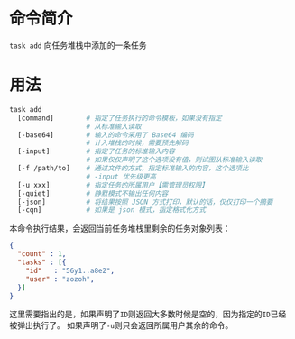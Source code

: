 # 命令简介 

`task add` 向任务堆栈中添加的一条任务

# 用法

```bash
task add
  [command]        # 指定了任务执行的命令模板，如果没有指定
                   # 从标准输入读取
  [-base64]        # 输入的命令采用了 Base64 编码
                   # 计入堆栈的时候，需要预先解码
  [-input]         # 指定了任务的标准输入内容
                   # 如果仅仅声明了这个选项没有值，则试图从标准输入读取
  [-f /path/to]    # 通过文件的方式，指定标准输入的内容，这个选项比
                   # -input 优先级更高
  [-u xxx]         # 指定任务的所属用户【需管理员权限】
  [-quiet]         # 静默模式不输出任何内容
  [-json]          # 将结果按照 JSON 方式打印，默认的话，仅仅打印一个摘要
  [-cqn]           # 如果是 json 模式，指定格式化方式
```

本命令执行结果，会返回当前任务堆栈里剩余的任务对象列表：

```json
{
  "count" : 1,
  "tasks" : [{
    "id"   : "56y1..a8e2",
    "user" : "zozoh",
  }]
}
```

这里需要指出的是，如果声明了`ID`则返回大多数时候是空的，因为指定的`ID`已经被弹出执行了。
如果声明了`-u`则只会返回所属用户其余的命令。
